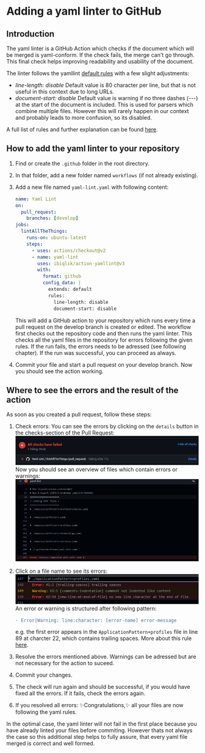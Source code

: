 # Adding a yaml linter to GitHub

## Introduction

The yaml linter is a GitHub Action which checks if the document which will be merged is yaml-conform. If the check fails, the merge can't go through. This final check helps improving readability and usability of the document.

The linter follows the yamllint [default rules](https://yamllint.readthedocs.io/en/stable/configuration.html) with a few slight adjustments:

- _line-length: disable_
    Default value is 80 character per line, but that is not useful in this context due to long URLs.
- _document-start: disable_
    Default value is warning if no three dashes (---) at the start of the document is included. This is used for parsers which combine multiple files. However this will rarely happen in our context and probably leads to more confusion, so its disabled.

A full list of rules and further explanation can be found [here](https://yamllint.readthedocs.io/en/stable/rules.html).

## How to add the yaml linter to your repository

1. Find or create the `.github` folder in the root directory.
2. In that folder, add a new folder named `workflows` (if not already existing).
3. Add a new file named `yaml-lint.yaml` with following content:

    ```yaml
    name: Yaml Lint
    on:
      pull_request:
        branches: [develop]
    jobs:
      lintAllTheThings:
        runs-on: ubuntu-latest
        steps:
          - uses: actions/checkout@v2
          - name: yaml-lint
            uses: ibiqlik/action-yamllint@v3
            with:
              format: github
              config_data: |
                extends: default
                rules:
                  line-length: disable
                  document-start: disable
    ```

    This will add a GitHub action to your repository which runs every time a pull request on the develop branch is created or edited. The workflow first checks out the repository code and then runs the yaml linter. This checks all the yaml files in the repository for errors following the given rules. If the run fails, the errors needs to be adressed (see following chapter). If the run was successful, you can proceed as always.

4. Commit your file and start a pull request on your develop branch. Now you should see the action working.

## Where to see the errors and the result of the action

As soon as you created a pull request, follow these steps:

1. Check errors:
    You can see the errors by clicking on the `details` button in the checks-section of the Pull Request:
    ![Failed run](./img//runFailed.png)
    Now you should see an overview of files which contain errors or warnings:
    ![Error files](./img/errorFiles.png)
2. Click on a file name to see its errors:
    ![Errors](./img/error.png)
    An error or warning is structured after following pattern:

    ```diff
    - Error|Warning: line:character: [error-name] error-message
    ```

    e.g. the first error appears in the `ApplicationPattern+profiles` file  in line 89 at charcter 22, which contains trailing spaces.
    More about this rule [here](https://yamllint.readthedocs.io/en/stable/rules.html#module-yamllint.rules.trailing_spaces).

3. Resolve the errors mentioned above. Warnings can be adressed but are not necessary for the action to suceed.
4. Commit your changes.
5. The check will run again and should be successful, if you would have fixed all the errors. If it fails, check the errors again.
6. If you resolved all errors: :sparkles:Congratulations,:sparkles: all your files are now following the yaml rules.

In the optimal case, the yaml linter will not fail in the first place because you have already linted your files before commiting. However thats not always the case so this additional step helps to fully assure, that every yaml file merged is correct and well formed.
